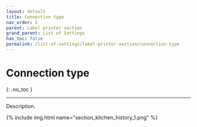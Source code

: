 ```yaml
---
layout: default
title: Connection type
nav_order: 2
parent: Label printer section
grand_parent: List of Settings
has_toc: false
permalink: /list-of-settings/label-printer-section/connection-type
---
```


# Connection type
{: .no_toc }

---

Description.

{% include img.html name="section_kitchen_history_1.png" %}